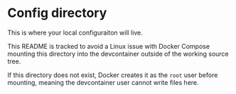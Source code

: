# Config directory

This is where your local configuraiton will live.

This README is tracked to avoid a Linux issue with Docker Compose mounting this directory into the devcontainer outside of the
working source tree.

If this directory does not exist, Docker creates it as the `root` user before mounting, meaning the devcontainer user cannot
write files here.
